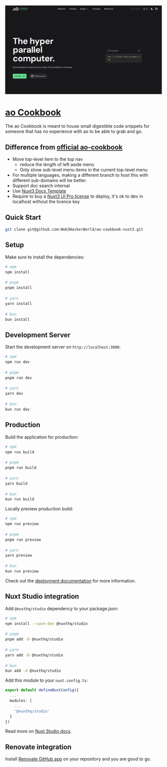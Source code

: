 ![ao-cookbook-social-card](./public/ao-cookbook.png)

# [ao Cookbook](https://ao-cookbook.web3blog.world/)

The ao Cookbook is meant to house small digestible code snippets
for someone that has no experience with ao to be able
to grab and go.

## Difference from [official ao-cookbook](https://github.com/permaweb/ao-cookbook)

* Move top-level item to the top nav
  * reduce the length of left aside menu
  * Only show sub-level menu items in the current top-level menu
* For multiple languages, making a different branch to host this with different sub-domains will be better.
* Support doc search internal
* Use [Nuxt3 Docs Template](https://docs-template.nuxt.dev/)
* Require to buy a [Nuxt3 UI Pro license](https://ui.nuxt.com/pro?aff=KokMD) to deploy, it's ok to dev in localhost without the licence key

## Quick Start

```bash [Terminal]
git clone git@github.com:Web3HackerWorld/ao-cookbook-nuxt3.git
```

## Setup

Make sure to install the dependencies:

```bash
# npm
npm install

# pnpm
pnpm install

# yarn
yarn install

# bun
bun install
```

## Development Server

Start the development server on `http://localhost:3000`:

```bash
# npm
npm run dev

# pnpm
pnpm run dev

# yarn
yarn dev

# bun
bun run dev
```

## Production

Build the application for production:

```bash
# npm
npm run build

# pnpm
pnpm run build

# yarn
yarn build

# bun
bun run build
```

Locally preview production build:

```bash
# npm
npm run preview

# pnpm
pnpm run preview

# yarn
yarn preview

# bun
bun run preview
```

Check out the [deployment documentation](https://nuxt.com/docs/getting-started/deployment) for more information.

## Nuxt Studio integration

Add `@nuxthq/studio` dependency to your package.json:

```bash
# npm
npm install --save-dev @nuxthq/studio

# pnpm
pnpm add -D @nuxthq/studio

# yarn
yarn add -D @nuxthq/studio

# bun
bun add -d @nuxthq/studio
```

Add this module to your `nuxt.config.ts`:

```ts
export default defineNuxtConfig({
  ...
  modules: [
    ...
    '@nuxthq/studio'
  ]
})
```

Read more on [Nuxt Studio docs](https://nuxt.studio/docs/projects/setup).

## Renovate integration

Install [Renovate GitHub app](https://github.com/apps/renovate/installations/select_target) on your repository and you are good to go.
